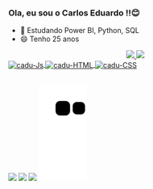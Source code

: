 ### Ola, eu sou o Carlos Eduardo !!😊
- 🌱 Estudando Power BI, Python, SQL
- 😄 Tenho 25 anos

<div align="center">
  <a href="https://github.com/cadu8">
  <img height="182em" src="https://github-readme-stats.vercel.app/api?username=cadu8&show_icons=true&theme=dracula&include_all_commits=true&count_private=true"/>
  <img height="152em" src="https://github-readme-stats.vercel.app/api/top-langs/?username=cadu8&layout=compact&langs_count=7&theme=dracula"/>
</div>
<div style="display: inline_block">
  <img align="center" alt="cadu-Js" height="30" width="30" src="https://img.icons8.com/?size=100&id=Ny0t2MYrJ70p&format=png&color=000000">
  <img align="center" alt="cadu-HTML" height="30" width="30" src="https://img.icons8.com/?size=100&id=13441&format=png&color=000000">
  <img align="center" alt="cadu-CSS" height="30" width="30" src="https://img.icons8.com/?size=100&id=J6KcaRLsTgpZ&format=png&color=000000">

  </div>
  
  ##
  
  <div> 
  
  <a href="https://instagram.com/caadu.u?utm_medium=copy_link" target="_blank"><img src="https://img.shields.io/badge/-Instagram-%23E4405F?style=for-the-badge&logo=instagram&logoColor=white" target="_blank"></a>
  <a href="https://www.linkedin.com/in/carlos-eduardo-pedrozo-lemes-04005019a" target="_blank"><img src="https://img.shields.io/badge/-LinkedIn-%230077B5?style=for-the-badge&logo=linkedin&logoColor=white" target="_blank"></a> 
  <a href = "mailto:cadu8344@gmail.com"><img src="https://img.shields.io/badge/-Gmail-%23333?style=for-the-badge&logo=gmail&logoColor=white" target="_blank"></a>
 ![Snake animation](https://github.com/cadu8/cadu8/blob/output/github-contribution-grid-snake.svg)
</div>
